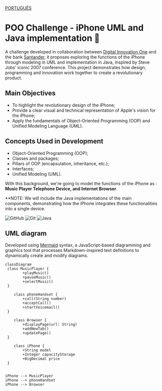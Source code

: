[PORTUGUÊS](https://github.com/CaioAntonioJava/desafio-dio-iphone-uml/blob/main/README.md)
# POO Challenge - iPhone UML and Java implementation 📱

A challenge developed in collaboration between [Digital Innovation One](https://www.dio.me/) and the bank [Santander](https://www.santander.com.br/), it proposes exploring the functions of the iPhone through modeling in UML and implementation in Java, inspired by Steve Jobs' iconic 2007 conference. This project demonstrates how design, programming and innovation work together to create a revolutionary product.

## **Main Objectives**

- To highlight the revolutionary design of the iPhone;
- Provide a clear visual and technical representation of Apple's vision for the iPhone;
- Apply the fundamentals of Object-Oriented Programming (OOP) and Unified Modeling Language (UML).

## **Concepts Used in Development**

- Object-Oriented Programming (OOP);
- Classes and packages;
- Pillars of OOP (encapsulation, inheritance, etc.);
- Interfaces;
- Unified Modeling (UML).

With this background, we're going to model the functions of the iPhone as :
**Music Player 
**Telephone Device**,
and Internet Browser**.

**NOTE: We will include the Java implementations of the main components, demonstrating how the iPhone integrates these functionalities into a single device.

![GitHub](https://img.shields.io/badge/GitHub-000?style=for-the-badge&logo=github&logoColor=30A3DC)
![Git](https://img.shields.io/badge/Git-000?style=for-the-badge&logo=git&logoColor=E94D5F)
![Java](https://img.shields.io/badge/Java-000?style=for-the-badge&logo=openjdk&logoColor=ED8B00)
 
## UML diagram
Developed using [Mermaid](https://mermaid.js.org/) syntax, a JavaScript-based diagramming and graphics tool that processes Markdown-inspired text definitions to dynamically create and modify diagrams.
```mermaid
classDiagram
 class MusicPlayer {
        +playMusic()
        +pauseMusic()
        +selectMusic()
 }

    class phoneHandset {
        +call(String number)
        +acceptCall()
        +startVoicemail()
 }

    class Browser {
        +displayPage(url: String)
        +addNewTab()
        +updatePage()
 }

    class iPhone {
        +String model
        +Integer capacityStorage
        +BigDecimal price
 }


iPhone --> MusicPlayer
iPhone --> phoneHandset
iPhone --> Browser
```
